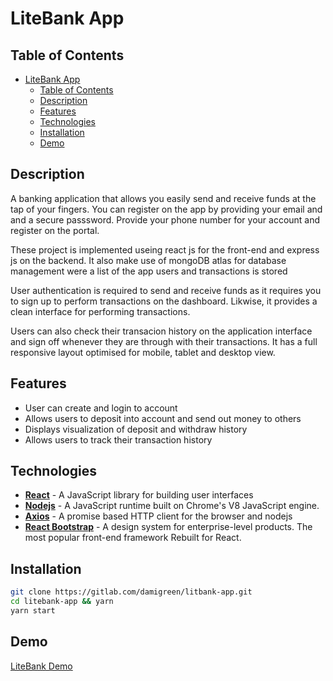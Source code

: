 # LiteBank App

## Table of Contents

- [LiteBank App](#litebank-app)
  - [Table of Contents](#table-of-contents)
  - [Description](#description)
  - [Features](#features)
  - [Technologies](#technologies)
  - [Installation](#installation)
  - [Demo](#demo)

## Description

A banking application that allows you easily send and receive funds at the tap of your fingers. You can register on the app by providing your email and and a secure passsword. Provide your phone number for your account and register on the portal.

These project is implemented useing react js for the front-end and express js on the backend. It also make use of mongoDB atlas for database management were a list of the app users and transactions is stored

User authentication is required to send and receive funds as it requires you to sign up to perform transactions on the dashboard. Likwise, it provides a clean interface for performing transactions.

Users can also check their transacion history on the application interface and sign off whenever they are through with their transactions. It has a full responsive layout optimised for mobile, tablet and desktop view.

## Features

- User can create and login to account
- Allows users to deposit into account and send out money to others
- Displays visualization of deposit and withdraw history
- Allows users to track their transaction history

## Technologies

- [**React**](reactjs.org) - A JavaScript library for building user interfaces
- [**Nodejs**](nodejs.org/) - A JavaScript runtime built on Chrome's V8 JavaScript engine.
- [**Axios**](https://github.com/axios/axios) - A promise based HTTP client for the browser and nodejs
- [**React Bootstrap**](https://react-bootstrap.github.io/) - A design system for enterprise-level products. The most popular front-end framework
Rebuilt for React.

## Installation

```bash
git clone https://gitlab.com/damigreen/litbank-app.git
cd litebank-app && yarn
yarn start
```

## Demo

[LiteBank Demo](https://drive.google.com/file/d/1r4gJ54dyMpBT1PmobEcNHz8Axe_mqPW3/view?usp=sharing)